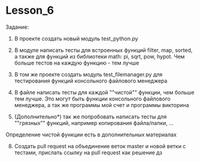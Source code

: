 # Lesson_6

Задание:

1. В проекте создать новый модуль test_python.py
 
2. В модуле написать тесты для встроенных функций filter, map, sorted, а также для функций из библиотеки math: pi, sqrt, pow, hypot. Чем больше тестов на каждую функцию - тем лучше
 
3. В том же проекте создать модуль test_filemanager.py для тестирования функций консольного файлового менеджера
 
4. В файле написать тесты для каждой ""чистой"" функции, чем больше тем лучше. Это могут быть функции консольного файлового менеджера, а так же программы мой счет и программы викторина
 
5. (Дополнительно*) так же попробовать написать тесты для ""грязных"" функций, например копирования файла/папки, ...
 
Определение чистой функции есть в дополнительных материалах
 
8. Создать pull request на объединение веток master и новой ветки с тестами, прислать ссылку на pull request как решение дз